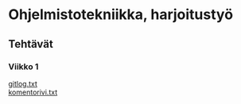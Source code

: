 # Ohjelmistotekniikka, harjoitustyö

## Tehtävät

### Viikko 1

[gitlog.txt](https://github.com/ollhaa/ot-harjoitustyo/blob/master/laskarit/viikko1/gitlog.txt) \
[komentorivi.txt](https://github.com/ollhaa/ot-harjoitustyo/blob/master/laskarit/viikko1/komentorivi.txt)
